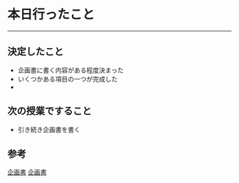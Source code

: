 

# 本日行ったこと

***

## 決定したこと
* 企画書に書く内容がある程度決まった 
* いくつかある項目の一つが完成した 
* 
## 次の授業ですること
* 引き続き企画書を書く


## 参考
[企画書](https://econoshift.com/ja/a3-report-template/)
[企画書](https://www.randstad.co.jp/careerhub/career/20170117.html)
